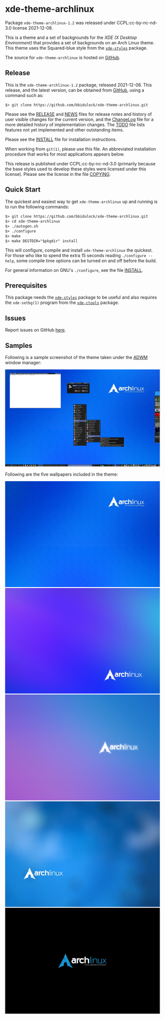 [xde-theme-archlinux -- read me first file.  2021-12-08]: #

xde-theme-archlinux
===============

Package `xde-theme-archlinux-1.2` was released under CCPL:cc-by-nc-nd-3.0
license 2021-12-08.

This is a theme and a set of backgrounds for the _XDE (X Desktop
Environment)_ that provides a set of backgrounds on
an Arch Linux theme.
This theme uses the Squared-blue style from the [`xde-styles`][11]
package.

The source for `xde-theme-archlinux` is hosted on [GitHub][1].


Release
-------

This is the `xde-theme-archlinux-1.2` package, released 2021-12-08.
This release, and the latest version, can be obtained from [GitHub][1],
using a command such as:

    $> git clone https://github.com/bbidulock/xde-theme-archlinux.git

Please see the [RELEASE][3] and [NEWS][4] files for release notes and
history of user visible changes for the current version, and the
[ChangeLog][5] file for a more detailed history of implementation
changes.  The [TODO][6] file lists features not yet implemented and
other outstanding items.

Please see the [INSTALL][8] file for installation instructions.

When working from `git(1)`, please use this file.  An abbreviated
installation procedure that works for most applications appears below.

This release is published under CCPL:cc-by-nc-nd-3.0 (primarily because
the base styles used to develop these styles were licensed under this
license).
Please see the license in the file [COPYING][10].


Quick Start
-----------

The quickest and easiest way to get `xde-theme-archlinux` up and
running is to run the following commands:

    $> git clone https://github.com/bbidulock/xde-theme-archlinux.git
    $> cd xde-theme-archlinux
    $> ./autogen.sh
    $> ./configure
    $> make
    $> make DESTDIR="$pkgdir" install

This will configure, compile and install `xde-theme-archlinux` the
quickest.  For those who like to spend the extra 15 seconds reading
`./configure --help`, some compile time options can be turned on and off
before the build.

For general information on GNU's `./configure`, see the file
[INSTALL][8].


Prerequisites
-------------

This package needs the [`xde-styles`][11] package to be useful and also
requires the `xde-setbg(1)` program from the [`xde-ctools`][12] package.


Issues
------

Report issues on GitHub [here][2].


Samples
-------

Following is a sample screenshot of the theme taken under the [ADWM][13]
window manager:

![adwm.jpg](scrot/adwm.jpg "Wallpaper #4")

Following are the five wallpapers included in the theme:

![archlinux-aqua-vines.jpg](images/archlinux-aqua-vines.jpg "Wallpaper #1")
![archlinux-berry.jpg](images/archlinux-berry.jpg "Wallpaper #2")
![archlinux-ekisho-carbonite.jpg](images/archlinux-ekisho-carbonite.jpg "Wallpaper #3")
![archlinux-poolclouds.jpg](images/archlinux-poolclouds.jpg "Wallpaper #4")
![archlinux-simplyblack.jpg](images/archlinux-simplyblack.jpg "Wallpaper #5")



[1]: https://github.com/bbidulock/xde-theme-archlinux
[2]: https://github.com/bbidulock/xde-theme-archlinux/issues
[3]: https://github.com/bbidulock/xde-theme-archlinux/blob/1.2/RELEASE
[4]: https://github.com/bbidulock/xde-theme-archlinux/blob/1.2/NEWS
[5]: https://github.com/bbidulock/xde-theme-archlinux/blob/1.2/ChangeLog
[6]: https://github.com/bbidulock/xde-theme-archlinux/blob/1.2/TODO
[7]: https://github.com/bbidulock/xde-theme-archlinux/blob/1.2/COMPLIANCE
[8]: https://github.com/bbidulock/xde-theme-archlinux/blob/1.2/INSTALL
[9]: https://github.com/bbidulock/xde-theme-archlinux/blob/1.2/LICENSE
[10]: https://github.com/bbidulock/xde-theme-archlinux/blob/1.2/COPYING
[11]: https://github.com/bbidulock/xde-styles
[12]: https://github.com/bbidulock/xde-ctools
[13]: https://bbidulock.github.io/adwm

[ vim: set ft=markdown sw=4 tw=72 nocin nosi fo+=tcqlorn spell: ]: #
